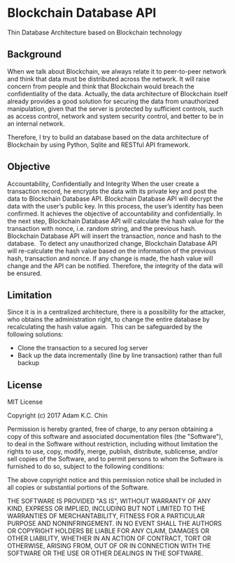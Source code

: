 # Blockchain Database API
Thin Database Architecture based on Blockchain technology


Background
---------------------------------------------
When we talk about Blockchain, we always relate it to peer-to-peer network and think that data must be distributed across the network. It will raise concern from people and think that Blockchain would breach the confidentiality of the data.
Actually, the data architecture of Blockchain itself already provides a good solution for securing the data from unauthorized manipulation, given that the server is protected by sufficient controls, such as access control, network and system security control, and better to be in an internal network. 

Therefore, I try to build an database based on the data architecture of Blockchain by using Python, Sqlite and RESTful API framework.

Objective
---------------------------------------------
Accountability, Confidentially and Integrity
When  the user create a transaction record, he encrypts the data with its private key and post the data to Blockchain Database API. Blockchain Database API will decrypt the data with the user’s public key.  In this process, the user’s identity has been confirmed. It achieves the objective of accountability and confidentially.
In the next step, Blockchain Database API will calculate the hash value for the transaction with nonce, i.e. random string, and the previous hash. Blockchain Database API will insert the transaction, nonce and hash to the database. 
To detect any unauthorized change, Blockchain Database API will re-calculate the hash value based on the information of the previous hash, transaction and nonce. If any change is made, the hash value will change and the API can be notified. Therefore, the integrity of the data will be ensured. 

Limitation
---------------------------------------------
Since it is in a centralized architecture, there is a possibility for the attacker, who obtains the administration right, to change  the entire database by recalculating the hash value again. 
This can be safeguarded by the following solutions:
- Clone the transaction to a secured log server  
- Back up the data incrementally (line by line transaction) rather than full backup



License
----------------------------------------------
MIT License

Copyright (c) 2017 Adam K.C. Chin

Permission is hereby granted, free of charge, to any person obtaining a copy
of this software and associated documentation files (the "Software"), to deal
in the Software without restriction, including without limitation the rights
to use, copy, modify, merge, publish, distribute, sublicense, and/or sell
copies of the Software, and to permit persons to whom the Software is
furnished to do so, subject to the following conditions:

The above copyright notice and this permission notice shall be included in all
copies or substantial portions of the Software.

THE SOFTWARE IS PROVIDED "AS IS", WITHOUT WARRANTY OF ANY KIND, EXPRESS OR
IMPLIED, INCLUDING BUT NOT LIMITED TO THE WARRANTIES OF MERCHANTABILITY,
FITNESS FOR A PARTICULAR PURPOSE AND NONINFRINGEMENT. IN NO EVENT SHALL THE
AUTHORS OR COPYRIGHT HOLDERS BE LIABLE FOR ANY CLAIM, DAMAGES OR OTHER
LIABILITY, WHETHER IN AN ACTION OF CONTRACT, TORT OR OTHERWISE, ARISING FROM,
OUT OF OR IN CONNECTION WITH THE SOFTWARE OR THE USE OR OTHER DEALINGS IN THE
SOFTWARE.
